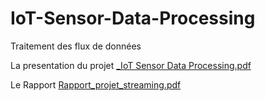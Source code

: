 # IoT-Sensor-Data-Processing
Traitement des flux de données

La presentation du projet [_IoT Sensor Data Processing.pdf](https://github.com/kasdi-sarah/IoT-Sensor-Data-Processing/blob/main/_IoT%20Sensor%20Data%20Processing.pdf) <br>

Le Rapport [Rapport_projet_streaming.pdf](https://github.com/kasdi-sarah/IoT-Sensor-Data-Processing/blob/main/Rapport_projet_streaming.pdf) <br>
